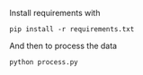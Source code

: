Install requirements with 
```
pip install -r requirements.txt
```
And then to process the data
```
python process.py
```